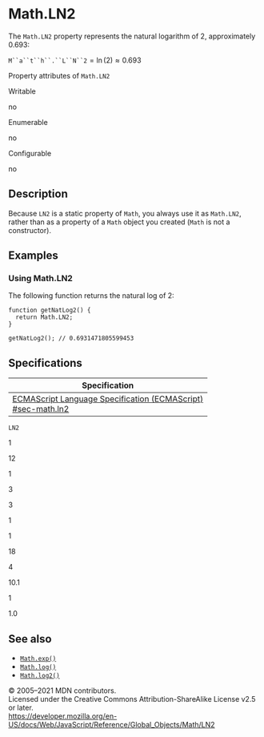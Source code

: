 Math.LN2
========

The `Math.LN2` property represents the natural logarithm of 2, approximately 0.693:

`M``a``t``h``.``L``N``2` = ln (2) ≈ 0.693

Property attributes of `Math.LN2`

Writable

no

Enumerable

no

Configurable

no

Description
-----------

Because `LN2` is a static property of `Math`, you always use it as `Math.LN2`, rather than as a property of a `Math` object you created (`Math` is not a constructor).

Examples
--------

### Using Math.LN2

The following function returns the natural log of 2:

    function getNatLog2() {
      return Math.LN2;
    }

    getNatLog2(); // 0.6931471805599453

Specifications
--------------

<table><thead><tr class="header"><th>Specification</th></tr></thead><tbody><tr class="odd"><td><a href="https://tc39.es/ecma262/#sec-math.ln2">ECMAScript Language Specification (ECMAScript)<br />
<span class="small">#sec-math.ln2</span></a></td></tr></tbody></table>

`LN2`

1

12

1

3

3

1

1

18

4

10.1

1

1.0

See also
--------

-   [`Math.exp()`](exp)
-   [`Math.log()`](log)
-   [`Math.log2()`](log2)

© 2005–2021 MDN contributors.  
Licensed under the Creative Commons Attribution-ShareAlike License v2.5 or later.  
<a href="https://developer.mozilla.org/en-US/docs/Web/JavaScript/Reference/Global_Objects/Math/LN2" class="_attribution-link">https://developer.mozilla.org/en-US/docs/Web/JavaScript/Reference/Global_Objects/Math/LN2</a>

